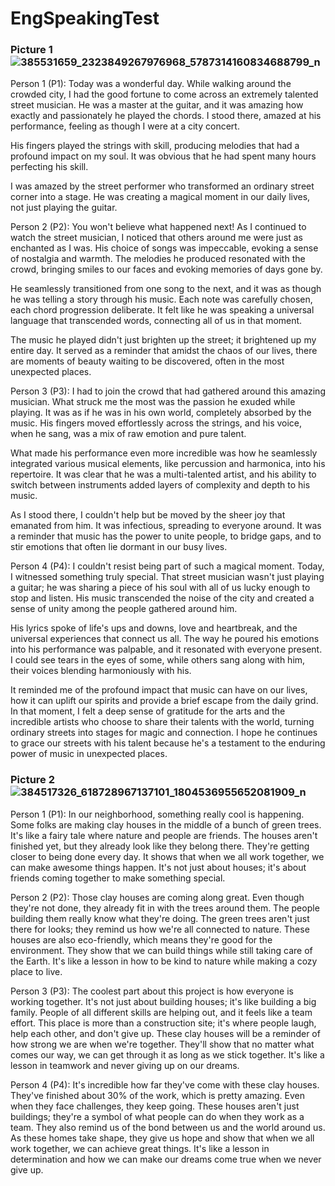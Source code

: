 # EngSpeakingTest

### Picture 1 ![385531659_2323849267976968_5787314160834688799_n](https://github.com/ZerotoHeroDaimaiKub/EngSpeakingTest/assets/54489997/42a80198-4be4-404f-9118-54eb26c047df)

Person 1 (P1): Today was a wonderful day. While walking around the crowded city, I had the good fortune to come across an extremely talented street musician. He was a master at the guitar, and it was amazing how exactly and passionately he played the chords. I stood there, amazed at his performance, feeling as though I were at a city concert.

His fingers played the strings with skill, producing melodies that had a profound impact on my soul. It was obvious that he had spent many hours perfecting his skill.

I was amazed by the street performer who transformed an ordinary street corner into a stage. He was creating a magical moment in our daily lives, not just playing the guitar.

Person 2 (P2): You won't believe what happened next! As I continued to watch the street musician, I noticed that others around me were just as enchanted as I was. His choice of songs was impeccable, evoking a sense of nostalgia and warmth. The melodies he produced resonated with the crowd, bringing smiles to our faces and evoking memories of days gone by.

He seamlessly transitioned from one song to the next, and it was as though he was telling a story through his music. Each note was carefully chosen, each chord progression deliberate. It felt like he was speaking a universal language that transcended words, connecting all of us in that moment.

The music he played didn't just brighten up the street; it brightened up my entire day. It served as a reminder that amidst the chaos of our lives, there are moments of beauty waiting to be discovered, often in the most unexpected places.

Person 3 (P3): I had to join the crowd that had gathered around this amazing musician. What struck me the most was the passion he exuded while playing. It was as if he was in his own world, completely absorbed by the music. His fingers moved effortlessly across the strings, and his voice, when he sang, was a mix of raw emotion and pure talent.

What made his performance even more incredible was how he seamlessly integrated various musical elements, like percussion and harmonica, into his repertoire. It was clear that he was a multi-talented artist, and his ability to switch between instruments added layers of complexity and depth to his music.

As I stood there, I couldn't help but be moved by the sheer joy that emanated from him. It was infectious, spreading to everyone around. It was a reminder that music has the power to unite people, to bridge gaps, and to stir emotions that often lie dormant in our busy lives.

Person 4 (P4): I couldn't resist being part of such a magical moment. Today, I witnessed something truly special. That street musician wasn't just playing a guitar; he was sharing a piece of his soul with all of us lucky enough to stop and listen. His music transcended the noise of the city and created a sense of unity among the people gathered around him.

His lyrics spoke of life's ups and downs, love and heartbreak, and the universal experiences that connect us all. The way he poured his emotions into his performance was palpable, and it resonated with everyone present. I could see tears in the eyes of some, while others sang along with him, their voices blending harmoniously with his.

It reminded me of the profound impact that music can have on our lives, how it can uplift our spirits and provide a brief escape from the daily grind. In that moment, I felt a deep sense of gratitude for the arts and the incredible artists who choose to share their talents with the world, turning ordinary streets into stages for magic and connection. I hope he continues to grace our streets with his talent because he's a testament to the enduring power of music in unexpected places.

### Picture 2 ![384517326_618728967137101_1804536955652081909_n](https://github.com/ZerotoHeroDaimaiKub/EngSpeakingTest/assets/54489997/b7acf445-2a0c-4f51-9e7c-75b9193ecba7)

Person 1 (P1): In our neighborhood, something really cool is happening. Some folks are making clay houses in the middle of a bunch of green trees. It's like a fairy tale where nature and people are friends. The houses aren't finished yet, but they already look like they belong there. They're getting closer to being done every day. It shows that when we all work together, we can make awesome things happen. It's not just about houses; it's about friends coming together to make something special.

Person 2 (P2): Those clay houses are coming along great. Even though they're not done, they already fit in with the trees around them. The people building them really know what they're doing. The green trees aren't just there for looks; they remind us how we're all connected to nature. These houses are also eco-friendly, which means they're good for the environment. They show that we can build things while still taking care of the Earth. It's like a lesson in how to be kind to nature while making a cozy place to live.

Person 3 (P3): The coolest part about this project is how everyone is working together. It's not just about building houses; it's like building a big family. People of all different skills are helping out, and it feels like a team effort. This place is more than a construction site; it's where people laugh, help each other, and don't give up. These clay houses will be a reminder of how strong we are when we're together. They'll show that no matter what comes our way, we can get through it as long as we stick together. It's like a lesson in teamwork and never giving up on our dreams.

Person 4 (P4): It's incredible how far they've come with these clay houses. They've finished about 30% of the work, which is pretty amazing. Even when they face challenges, they keep going. These houses aren't just buildings; they're a symbol of what people can do when they work as a team. They also remind us of the bond between us and the world around us. As these homes take shape, they give us hope and show that when we all work together, we can achieve great things. It's like a lesson in determination and how we can make our dreams come true when we never give up.
